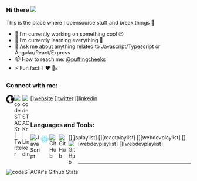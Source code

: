 ### Hi there <img src="https://media.giphy.com/media/hvRJCLFzcasrR4ia7z/giphy.gif" width="25px">
This is the place where I opensource stuff and break things :rofl:

- 🔭 I’m currently working on something cool :wink:
- 🌱 I’m currently learning everything 🤣
- 💬 Ask me about anything related to Javascript/Typescript or Angular/React/Express
- 📫 How to reach me: [@puffingcheeks](https://twitter.com/puffingcheeks)
- ⚡ Fun fact: I :heart: :dog:s

### Connect with me:

[<img align="left" alt="codeSTACKr.com" width="22px" src="https://raw.githubusercontent.com/iconic/open-iconic/master/svg/globe.svg" />][website](https://dementev.tech)
[<img align="left" alt="codeSTACKr | Twitter" width="22px" src="https://cdn.jsdelivr.net/npm/simple-icons@v3/icons/twitter.svg" />][twitter](https://twitter.com/puffingcheeks)
[<img align="left" alt="codeSTACKr | LinkedIn" width="22px" src="https://cdn.jsdelivr.net/npm/simple-icons@v3/icons/linkedin.svg" />][linkedin](https://twitter.com/nik-dementev)

<br />

### Languages and Tools:

[<img align="left" alt="JavaScript" width="26px" src="https://cdn.iconscout.com/icon/free/png-512/typescript-1174965.png" />][jsplaylist]
[<img align="left" alt="React" width="26px" src="https://raw.githubusercontent.com/github/explore/80688e429a7d4ef2fca1e82350fe8e3517d3494d/topics/react/react.png" />][reactplaylist]
[<img align="left" alt="GitHub" width="26px" src="https://upload.wikimedia.org/wikipedia/commons/thumb/4/46/Bitcoin.svg/1024px-Bitcoin.svg.png" />][webdevplaylist]
[<img align="left" alt="GitHub" width="26px" src="https://upload.wikimedia.org/wikipedia/commons/thumb/b/b7/ETHEREUM-YOUTUBE-PROFILE-PIC.png/600px-ETHEREUM-YOUTUBE-PROFILE-PIC.png" />][webdevplaylist]
[<img align="left" alt="GitHub" width="26px" src="https://upload.wikimedia.org/wikipedia/commons/thumb/1/18/Ipfs-logo-1024-ice-text.png/768px-Ipfs-logo-1024-ice-text.png" />][webdevplaylist]

<br />

---

<img align="left" alt="codeSTACKr's Github Stats" src="https://github-readme-stats.codestackr.vercel.app/api?username=nikdementev&show_icons=true&hide_border=true" />
